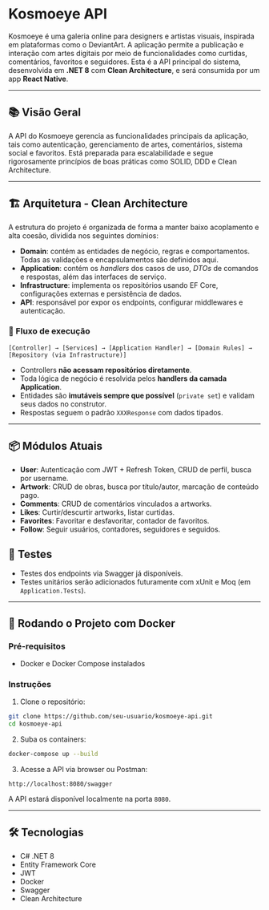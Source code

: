 # Kosmoeye API

Kosmoeye é uma galeria online para designers e artistas visuais, inspirada em plataformas como o DeviantArt. A aplicação permite a publicação e interação com artes digitais por meio de funcionalidades como curtidas, comentários, favoritos e seguidores. Esta é a API principal do sistema, desenvolvida em **.NET 8** com **Clean Architecture**, e será consumida por um app **React Native**.

---

## 📚 Visão Geral

A API do Kosmoeye gerencia as funcionalidades principais da aplicação, tais como autenticação, gerenciamento de artes, comentários, sistema social e favoritos. Está preparada para escalabilidade e segue rigorosamente princípios de boas práticas como SOLID, DDD e Clean Architecture.

---

## 🏗️ Arquitetura - Clean Architecture

A estrutura do projeto é organizada de forma a manter baixo acoplamento e alta coesão, dividida nos seguintes domínios:

- **Domain**: contém as entidades de negócio, regras e comportamentos. Todas as validações e encapsulamentos são definidos aqui.
- **Application**: contém os _handlers_ dos casos de uso, _DTOs_ de comandos e respostas, além das interfaces de serviço.
- **Infrastructure**: implementa os repositórios usando EF Core, configurações externas e persistência de dados.
- **API**: responsável por expor os endpoints, configurar middlewares e autenticação.

### 🔄 Fluxo de execução

```
[Controller] → [Services] → [Application Handler] → [Domain Rules] → [Repository (via Infrastructure)]
```

- Controllers **não acessam repositórios diretamente**.
- Toda lógica de negócio é resolvida pelos **handlers da camada Application**.
- Entidades são **imutáveis sempre que possível** (`private set`) e validam seus dados no construtor.
- Respostas seguem o padrão `XXXResponse` com dados tipados.

---

## 📦 Módulos Atuais

- **User**: Autenticação com JWT + Refresh Token, CRUD de perfil, busca por username.
- **Artwork**: CRUD de obras, busca por título/autor, marcação de conteúdo pago.
- **Comments**: CRUD de comentários vinculados a artworks.
- **Likes**: Curtir/descurtir artworks, listar curtidas.
- **Favorites**: Favoritar e desfavoritar, contador de favoritos.
- **Follow**: Seguir usuários, contadores, seguidores e seguidos.

## 🧪 Testes

- Testes dos endpoints via Swagger já disponíveis.
- Testes unitários serão adicionados futuramente com xUnit e Moq (em `Application.Tests`).

---

## 🚀 Rodando o Projeto com Docker

### Pré-requisitos

- Docker e Docker Compose instalados

### Instruções

1. Clone o repositório:

```bash
git clone https://github.com/seu-usuario/kosmoeye-api.git
cd kosmoeye-api
```

2. Suba os containers:

```bash
docker-compose up --build
```

3. Acesse a API via browser ou Postman:

```
http://localhost:8080/swagger
```

A API estará disponível localmente na porta `8080`.

---

## 🛠️ Tecnologias

- C# .NET 8
- Entity Framework Core
- JWT
- Docker
- Swagger
- Clean Architecture
